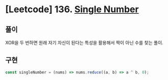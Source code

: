 # [Leetcode] 136. [Single Number](https://leetcode.com/problems/single-number/)

## 풀이

XOR을 두 번하면 원래 자기 자신이 된다는 특성을 활용해서 짝이 아닌 수를 찾는 풀이.

## 구현

```js
const singleNumber = (nums) => nums.reduce((a, b) => a ^ b, 0);
```
